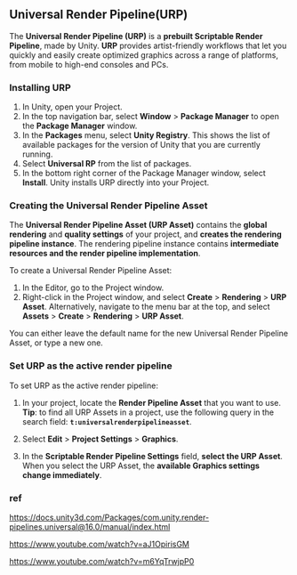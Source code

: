 ## Universal Render Pipeline(URP) 
The **Universal Render Pipeline (URP)** is a **prebuilt Scriptable Render Pipeline**, made by Unity. **URP** provides artist-friendly workflows that let you quickly and easily create optimized graphics across a range of platforms, from mobile to high-end consoles and PCs.

### Installing URP

1.  In Unity, open your Project.
2.  In the top navigation bar, select **Window** > **Package Manager** to open the **Package Manager** window.
3.  In the **Packages** menu, select **Unity Registry**. This shows the list of available packages for the version of Unity that you are currently running.
4.  Select **Universal RP** from the list of packages.
5.  In the bottom right corner of the Package Manager window, select **Install**. Unity installs URP directly into your Project.


### Creating the Universal Render Pipeline Asset

The **Universal Render Pipeline Asset (URP Asset)** contains the **global rendering** and **quality settings** of your project, and **creates the rendering pipeline instance**. The rendering pipeline instance contains **intermediate resources and the render pipeline implementation**.

To create a Universal Render Pipeline Asset:

1.  In the Editor, go to the Project window.
2.  Right-click in the Project window, and select **Create** > **Rendering** > **URP Asset**. Alternatively, navigate to the menu bar at the top, and select **Assets** > **Create** > **Rendering** > **URP Asset**.

You can either leave the default name for the new Universal Render Pipeline Asset, or type a new one.


### Set URP as the active render pipeline

To set URP as the active render pipeline:

1.  In your project, locate the **Render Pipeline Asset** that you want to use.  
    **Tip**: to find all URP Assets in a project, use the following query in the search field: **`t:universalrenderpipelineasset`**.
    
2.  Select **Edit** > **Project Settings** > **Graphics**.
    
3.  In the **Scriptable Render Pipeline Settings** field, **select the URP Asset**. When you select the URP Asset, the **available Graphics settings change immediately**.





### ref
https://docs.unity3d.com/Packages/com.unity.render-pipelines.universal@16.0/manual/index.html

https://www.youtube.com/watch?v=aJ1OpirisGM

https://www.youtube.com/watch?v=m6YqTrwjpP0

